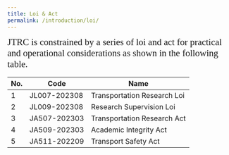 ```yaml
---
title: Loi & Act
permalink: /introduction/loi/
---
```


<style>
.intro{
font-family:times;
font-size:21px;
}
</style>

<a name="tables"/>
<div class="intro">
JTRC is constrained by a series of loi and act for practical and operational considerations as shown in the following table.
</div>

No. | Code | Name
--- | --- | ---
1 | JL007-202308 | Transportation Research Loi
2 | JL009-202308 | Research Supervision Loi
3 | JA507-202303 | Transportation Research Act
4 | JA509-202303 | Academic Integrity Act
5 | JA511-202209 | Transport Safety Act